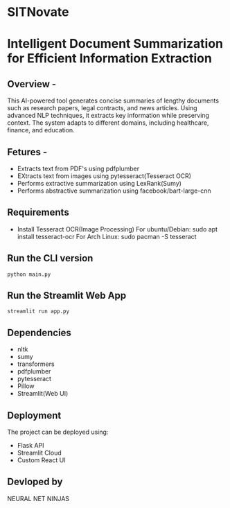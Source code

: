 # SITNovate
# Intelligent Document Summarization for Efficient Information Extraction

## Overview - 
This AI-powered tool generates concise summaries of lengthy documents such as research papers, legal contracts, and news articles. Using advanced NLP techniques, it extracts key information while preserving context. The system adapts to different domains, including healthcare, finance, and education.

## Fetures -
- Extracts text from PDF's using pdfplumber
- EXtracts text from images using pytesseract(Tesseract OCR)
- Performs extractive summarization using LexRank(Sumy)
- Performs abstractive summarization using facebook/bart-large-cnn

## Requirements
- Install Tesseract OCR(Image Processing)
    For ubuntu/Debian:
    sudo apt install tesseract-ocr
    For Arch Linux:
    sudo pacman -S tesseract

## Run the CLI version
    python main.py

## Run the Streamlit Web App
    streamlit run app.py

## Dependencies
- nltk
- sumy
- transformers
- pdfplumber
- pytesseract
- Pillow
- Streamlit(Web UI) 

## Deployment
The project can be deployed using:
- Flask API
- Streamlit Cloud
- Custom React UI

## Devloped by
NEURAL NET NINJAS 